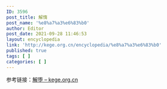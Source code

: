 ```yaml
---
ID: 3596
post_title: 解惰
post_name: '%e8%a7%a3%e6%83%b0'
author: Editor
post_date: 2021-09-28 11:46:53
layout: encyclopedia
link: 'http://kege.org.cn/encyclopedia/%e8%a7%a3%e6%83%b0'
published: true
tags: [ ]
categories: [ ]
---
```

参考链接：<a href="http://kege.org.cn/encyclopedia/%e8%a7%a3%e5%a0%95">解堕 – kege.org.cn</a>